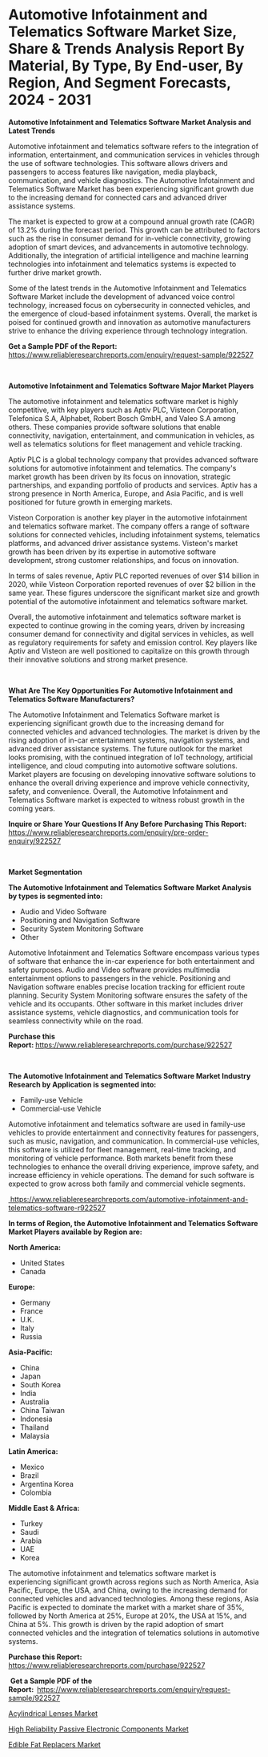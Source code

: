 <p><h1>Automotive Infotainment and Telematics Software Market Size, Share & Trends Analysis Report By Material, By Type, By End-user, By Region, And Segment Forecasts, 2024 - 2031</h1></p><p><strong>Automotive Infotainment and Telematics Software Market Analysis and Latest Trends</strong></p>
<p><p>Automotive infotainment and telematics software refers to the integration of information, entertainment, and communication services in vehicles through the use of software technologies. This software allows drivers and passengers to access features like navigation, media playback, communication, and vehicle diagnostics. The Automotive Infotainment and Telematics Software Market has been experiencing significant growth due to the increasing demand for connected cars and advanced driver assistance systems. </p><p>The market is expected to grow at a compound annual growth rate (CAGR) of 13.2% during the forecast period. This growth can be attributed to factors such as the rise in consumer demand for in-vehicle connectivity, growing adoption of smart devices, and advancements in automotive technology. Additionally, the integration of artificial intelligence and machine learning technologies into infotainment and telematics systems is expected to further drive market growth.</p><p>Some of the latest trends in the Automotive Infotainment and Telematics Software Market include the development of advanced voice control technology, increased focus on cybersecurity in connected vehicles, and the emergence of cloud-based infotainment systems. Overall, the market is poised for continued growth and innovation as automotive manufacturers strive to enhance the driving experience through technology integration.</p></p>
<p><strong>Get a Sample PDF of the Report:&nbsp;</strong> <a href="https://www.reliableresearchreports.com/enquiry/request-sample/922527">https://www.reliableresearchreports.com/enquiry/request-sample/922527</a></p>
<p>&nbsp;</p>
<p><strong>Automotive Infotainment and Telematics Software Major Market Players</strong></p>
<p><p>The automotive infotainment and telematics software market is highly competitive, with key players such as Aptiv PLC, Visteon Corporation, Telefonica S.A, Alphabet, Robert Bosch GmbH, and Valeo S.A among others. These companies provide software solutions that enable connectivity, navigation, entertainment, and communication in vehicles, as well as telematics solutions for fleet management and vehicle tracking.</p><p>Aptiv PLC is a global technology company that provides advanced software solutions for automotive infotainment and telematics. The company's market growth has been driven by its focus on innovation, strategic partnerships, and expanding portfolio of products and services. Aptiv has a strong presence in North America, Europe, and Asia Pacific, and is well positioned for future growth in emerging markets.</p><p>Visteon Corporation is another key player in the automotive infotainment and telematics software market. The company offers a range of software solutions for connected vehicles, including infotainment systems, telematics platforms, and advanced driver assistance systems. Visteon's market growth has been driven by its expertise in automotive software development, strong customer relationships, and focus on innovation.</p><p>In terms of sales revenue, Aptiv PLC reported revenues of over $14 billion in 2020, while Visteon Corporation reported revenues of over $2 billion in the same year. These figures underscore the significant market size and growth potential of the automotive infotainment and telematics software market.</p><p>Overall, the automotive infotainment and telematics software market is expected to continue growing in the coming years, driven by increasing consumer demand for connectivity and digital services in vehicles, as well as regulatory requirements for safety and emission control. Key players like Aptiv and Visteon are well positioned to capitalize on this growth through their innovative solutions and strong market presence.</p></p>
<p>&nbsp;</p>
<p><strong>What Are The Key Opportunities For Automotive Infotainment and Telematics Software Manufacturers?</strong></p>
<p><p>The Automotive Infotainment and Telematics Software market is experiencing significant growth due to the increasing demand for connected vehicles and advanced technologies. The market is driven by the rising adoption of in-car entertainment systems, navigation systems, and advanced driver assistance systems. The future outlook for the market looks promising, with the continued integration of IoT technology, artificial intelligence, and cloud computing into automotive software solutions. Market players are focusing on developing innovative software solutions to enhance the overall driving experience and improve vehicle connectivity, safety, and convenience. Overall, the Automotive Infotainment and Telematics Software market is expected to witness robust growth in the coming years.</p></p>
<p><strong>Inquire or Share Your Questions If Any Before Purchasing This Report:</strong> <a href="https://www.reliableresearchreports.com/enquiry/pre-order-enquiry/922527">https://www.reliableresearchreports.com/enquiry/pre-order-enquiry/922527</a></p>
<p>&nbsp;</p>
<p><strong>Market Segmentation</strong></p>
<p><strong>The Automotive Infotainment and Telematics Software Market Analysis by types is segmented into:</strong></p>
<p><ul><li>Audio and Video Software</li><li>Positioning and Navigation Software</li><li>Security System Monitoring Software</li><li>Other</li></ul></p>
<p><p>Automotive Infotainment and Telematics Software encompass various types of software that enhance the in-car experience for both entertainment and safety purposes. Audio and Video software provides multimedia entertainment options to passengers in the vehicle. Positioning and Navigation software enables precise location tracking for efficient route planning. Security System Monitoring software ensures the safety of the vehicle and its occupants. Other software in this market includes driver assistance systems, vehicle diagnostics, and communication tools for seamless connectivity while on the road.</p></p>
<p><strong>Purchase this Report:&nbsp;</strong><a href="https://www.reliableresearchreports.com/purchase/922527">https://www.reliableresearchreports.com/purchase/922527</a></p>
<p>&nbsp;</p>
<p><strong>The Automotive Infotainment and Telematics Software Market Industry Research by Application is segmented into:</strong></p>
<p><ul><li>Family-use Vehicle</li><li>Commercial-use Vehicle</li></ul></p>
<p><p>Automotive infotainment and telematics software are used in family-use vehicles to provide entertainment and connectivity features for passengers, such as music, navigation, and communication. In commercial-use vehicles, this software is utilized for fleet management, real-time tracking, and monitoring of vehicle performance. Both markets benefit from these technologies to enhance the overall driving experience, improve safety, and increase efficiency in vehicle operations. The demand for such software is expected to grow across both family and commercial vehicle segments.</p></p>
<p><a href="https://www.reliableresearchreports.com/automotive-infotainment-and-telematics-software-r922527">&nbsp;https://www.reliableresearchreports.com/automotive-infotainment-and-telematics-software-r922527</a></p>
<p><strong>In terms of Region, the Automotive Infotainment and Telematics Software Market Players available by Region are:</strong></p>
<p>
    <p> <strong> North America: </strong>
        <ul>
            <li>United States</li>
            <li>Canada</li>
        </ul>
        </p> 
    <p> <strong> Europe: </strong>
        <ul>
            <li>Germany</li>
            <li>France</li>
            <li>U.K.</li>
            <li>Italy</li>
            <li>Russia</li>
        </ul>
        </p> 
    <p> <strong> Asia-Pacific: </strong>
        <ul>
            <li>China</li>
            <li>Japan</li>
            <li>South Korea</li>
            <li>India</li>
            <li>Australia</li>
            <li>China Taiwan</li>
            <li>Indonesia</li>
            <li>Thailand</li>
            <li>Malaysia</li>
        </ul>
        </p> 
    <p> <strong> Latin America: </strong>
        <ul>
            <li>Mexico</li>
            <li>Brazil</li>
            <li>Argentina Korea</li>
            <li>Colombia</li>
        </ul>
        </p> 
    <p> <strong> Middle East & Africa: </strong>
        <ul>
            <li>Turkey</li>
            <li>Saudi</li>
            <li>Arabia</li>
            <li>UAE</li>
            <li>Korea</li>
        </ul>
    </p>
    </p>
<p><p>The automotive infotainment and telematics software market is experiencing significant growth across regions such as North America, Asia Pacific, Europe, the USA, and China, owing to the increasing demand for connected vehicles and advanced technologies. Among these regions, Asia Pacific is expected to dominate the market with a market share of 35%, followed by North America at 25%, Europe at 20%, the USA at 15%, and China at 5%. This growth is driven by the rapid adoption of smart connected vehicles and the integration of telematics solutions in automotive systems.</p></p>
<p><strong>Purchase this Report: </strong><a href="https://www.reliableresearchreports.com/purchase/922527">https://www.reliableresearchreports.com/purchase/922527</a></p>
<p>&nbsp;<strong>Get a Sample PDF of the Report:&nbsp;&nbsp;</strong><a href="https://www.reliableresearchreports.com/enquiry/request-sample/922527">https://www.reliableresearchreports.com/enquiry/request-sample/922527</a></p>
<p><strong></strong></p>
<p><p><a href="https://www.linkedin.com/pulse/acylindrical-lenses-market-comprehensive-assessment-type-application-hnjlc">Acylindrical Lenses Market</a></p><p><a href="https://www.linkedin.com/pulse/high-reliability-passive-electronic-componentsnbspmarket-focuses-zldff?trackingId=8qQlRiKcBQheJrmc9ywRKQ%3D%3D">High Reliability Passive Electronic Components Market</a></p><p><a href="https://www.linkedin.com/pulse/edible-fat-replacersnbspmarket-focuses-market-share-size-projected-vaecc">Edible Fat Replacers Market</a></p></p>